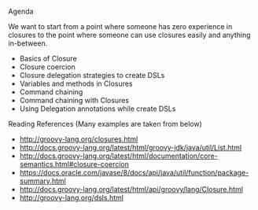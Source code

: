 Agenda

We want to start from a point where someone has zero experience in closures to the point where someone can use closures easily and anything in-between.

- Basics of Closure
- Closure coercion
- Closure delegation strategies to create DSLs
- Variables and methods in Closures
- Command chaining
- Command chaining with Closures
- Using Delegation annotations while create DSLs


Reading References (Many examples are taken from below)
- http://groovy-lang.org/closures.html
- http://docs.groovy-lang.org/latest/html/groovy-jdk/java/util/List.html
- http://docs.groovy-lang.org/latest/html/documentation/core-semantics.html#closure-coercion
- https://docs.oracle.com/javase/8/docs/api/java/util/function/package-summary.html
- http://docs.groovy-lang.org/latest/html/api/groovy/lang/Closure.html
- http://groovy-lang.org/dsls.html